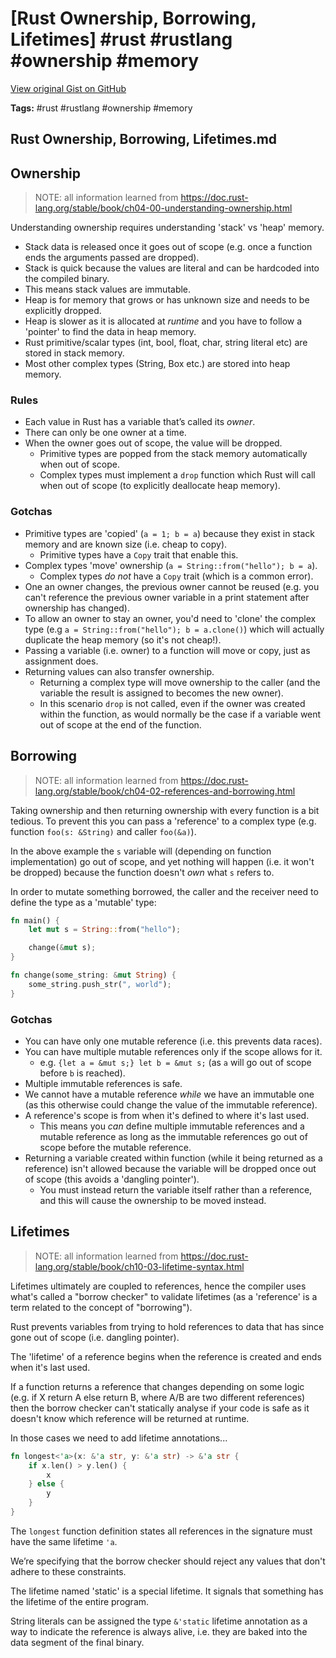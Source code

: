 # [Rust Ownership, Borrowing, Lifetimes] #rust #rustlang #ownership #memory

[View original Gist on GitHub](https://gist.github.com/Integralist/d927ec1a82d4e4594279dcedebff78d2)

**Tags:** #rust #rustlang #ownership #memory

## Rust Ownership, Borrowing, Lifetimes.md

## Ownership

> NOTE: all information learned from https://doc.rust-lang.org/stable/book/ch04-00-understanding-ownership.html

Understanding ownership requires understanding 'stack' vs 'heap' memory.

- Stack data is released once it goes out of scope (e.g. once a function ends the arguments passed are dropped).
- Stack is quick because the values are literal and can be hardcoded into the compiled binary.
- This means stack values are immutable.
- Heap is for memory that grows or has unknown size and needs to be explicitly dropped.
- Heap is slower as it is allocated at _runtime_ and you have to follow a 'pointer' to find the data in heap memory.
- Rust primitive/scalar types (int, bool, float, char, string literal etc) are stored in stack memory.
- Most other complex types (String, Box etc.) are stored into heap memory.

### Rules

- Each value in Rust has a variable that’s called its _owner_.
- There can only be one owner at a time.
- When the owner goes out of scope, the value will be dropped.
  - Primitive types are popped from the stack memory automatically when out of scope.
  - Complex types must implement a `drop` function which Rust will call when out of scope (to explicitly deallocate heap memory).

### Gotchas

- Primitive types are 'copied' (`a = 1; b = a`) because they exist in stack memory and are known size (i.e. cheap to copy).
  - Primitive types have a `Copy` trait that enable this.
- Complex types 'move' ownership (`a = String::from("hello"); b = a`).
  - Complex types _do not_ have a `Copy` trait (which is a common error).
- One an owner changes, the previous owner cannot be reused (e.g. you can't reference the previous owner variable in a print statement after ownership has changed).
- To allow an owner to stay an owner, you'd need to 'clone' the complex type (e.g `a = String::from("hello"); b = a.clone()`) which will actually duplicate the heap memory (so it's not cheap!).
- Passing a variable (i.e. owner) to a function will move or copy, just as assignment does.
- Returning values can also transfer ownership.
  - Returning a complex type will move ownership to the caller (and the variable the result is assigned to becomes the new owner).
  - In this scenario `drop` is not called, even if the owner was created within the function, as would normally be the case if a variable went out of scope at the end of the function.
  
## Borrowing

> NOTE: all information learned from https://doc.rust-lang.org/stable/book/ch04-02-references-and-borrowing.html

Taking ownership and then returning ownership with every function is a bit tedious. To prevent this you can pass a 'reference' to a complex type (e.g. function `foo(s: &String)` and caller `foo(&a)`).

In the above example the `s` variable will (depending on function implementation) go out of scope, and yet nothing will happen (i.e. it won't be dropped) because the function doesn't _own_ what `s` refers to.

In order to mutate something borrowed, the caller and the receiver need to define the type as a 'mutable' type:

```rust
fn main() {
    let mut s = String::from("hello");

    change(&mut s);
}

fn change(some_string: &mut String) {
    some_string.push_str(", world");
}
```

### Gotchas

- You can have only one mutable reference (i.e. this prevents data races).
- You can have multiple mutable references only if the scope allows for it.
  - e.g. `{let a = &mut s;} let b = &mut s;` (as `a` will go out of scope before `b` is reached).
- Multiple immutable references is safe.
- We cannot have a mutable reference _while_ we have an immutable one (as this otherwise could change the value of the immutable reference).
- A reference's scope is from when it's defined to where it's last used.
  - This means you _can_ define multiple immutable references and a mutable reference as long as the immutable references go out of scope before the mutable reference.
- Returning a variable created within function (while it being returned as a reference) isn't allowed because the variable will be dropped once out of scope (this avoids a 'dangling pointer').
  - You must instead return the variable itself rather than a reference, and this will cause the ownership to be moved instead.
  
## Lifetimes

> NOTE: all information learned from https://doc.rust-lang.org/stable/book/ch10-03-lifetime-syntax.html

Lifetimes ultimately are coupled to references, hence the compiler uses what's called a "borrow checker" to validate lifetimes (as a 'reference' is a term related to the concept of "borrowing").

Rust prevents variables from trying to hold references to data that has since gone out of scope (i.e. dangling pointer). 

The 'lifetime' of a reference begins when the reference is created and ends when it's last used. 

If a function returns a reference that changes depending on some logic (e.g. if X return A else return B, where A/B are two different references) then the borrow checker can't statically analyse if your code is safe as it doesn't know which reference will be returned at runtime.

In those cases we need to add lifetime annotations...

```rust
fn longest<'a>(x: &'a str, y: &'a str) -> &'a str {
    if x.len() > y.len() {
        x
    } else {
        y
    }
}
```

The `longest` function definition states all references in the signature must have the same lifetime `'a`.

We’re specifying that the borrow checker should reject any values that don't adhere to these constraints.

The lifetime named 'static' is a special lifetime. It signals that something has the lifetime of the entire program. 

String literals can be assigned the type `&'static` lifetime annotation as a way to indicate the reference is always alive, i.e. they are baked into the data segment of the final binary. 

